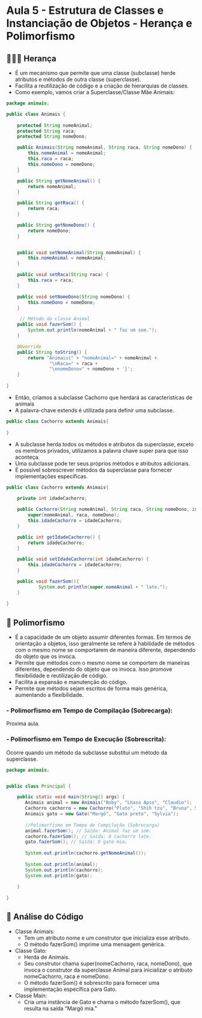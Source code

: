 # Aula 5 - Estrutura de Classes e Instanciação de Objetos - Herança e Polimorfismo

## 👨‍👩‍👧 Herança

- É um mecanismo que permite que uma classe (subclasse) herde atributos e métodos de outra classe (superclasse).
- Facilita a reutilização de código e a criação de hierarquias de classes.
- Como exemplo, vamos criar a Superclasse/Classe Mãe Animais:

``` Java
package animais;

public class Animais {
    
    protected String nomeAnimal;
    protected String raca;
    protected String nomeDono;

    public Animais(String nomeAnimal, String raca, String nomeDono) {
        this.nomeAnimal = nomeAnimal;
        this.raca = raca;
        this.nomeDono = nomeDono;
    }

    public String getNomeAnimal() {
        return nomeAnimal;
    }

    public String getRaca() {
        return raca;
    }

    public String getNomeDono() {
        return nomeDono;
    }


    public void setNomeAnimal(String nomeAnimal) {
        this.nomeAnimal = nomeAnimal;
    }

    public void setRaca(String raca) {
        this.raca = raca;
    }

    public void setNomeDono(String nomeDono) {
        this.nomeDono = nomeDono;
    }

     // Método da classe Animal
    public void fazerSom() {
        System.out.println(nomeAnimal + " faz um som.");
    }

    @Override
    public String toString() {
        return "Animais{" + "nomeAnimal=" + nomeAnimal +
                "\nRaca=" + raca +
                "\nnomeDono=" + nomeDono + '}';
    }
    
}

```
- Então, criamos a subclasse Cachorro que herdará as caracteristicas de animais
- A palavra-chave extends é utilizada para definir uma subclasse.

``` Java
public class Cachorro extends Animais{
      
}
```

- A subclasse herda todos os métodos e atributos da superclasse, exceto os membros privados, utilizamos a palavra chave super para que isso aconteça.
- Uma subclasse pode ter seus próprios métodos e atributos adicionais.
- É possível sobrescrever métodos da superclasse para fornecer implementações específicas.

``` Java
public class Cachorro extends Animais{
    
    private int idadeCachorro;

    public Cachorro(String nomeAnimal, String raca, String nomeDono, int idadeCachorro) {
        super(nomeAnimal, raca, nomeDono);
        this.idadeCachorro = idadeCachorro;
    }

    public int getIdadeCachorro() {
        return idadeCachorro;
    }

    public void setIdadeCachorro(int idadeCachorro) {
        this.idadeCachorro = idadeCachorro;
    }

    public void fazerSom(){
            System.out.println(super.nomeAnimal + " late.");
    }
  
}
```

## 👥 Polimorfismo 

- É a capacidade de um objeto assumir diferentes formas. Em termos de orientação a objetos, isso geralmente se refere à habilidade de métodos com o mesmo nome se comportarem de maneira diferente, dependendo do objeto que os invoca.
- Permite que métodos com o mesmo nome se comportem de maneiras diferentes, dependendo do objeto que os invoca. Isso promove flexibilidade e reutilização de código.
- Facilita a expansão e manutenção do código.
- Permite que métodos sejam escritos de forma mais genérica, aumentando a flexibilidade.

### - Polimorfismo em Tempo de Compilação (Sobrecarga):

Proxima aula.

### - Polimorfismo em Tempo de Execução (Sobrescrita):

Ocorre quando um método da subclasse substitui um método da superclasse.

```Java
package animais;


public class Principal {

    public static void main(String[] args) {
       Animais animal = new Animais("Boby", "Lhasa Apso", "Claudio");
       Cachorro cachorro = new Cachorro("Pluto", "Shih tzu", "Bruna", 5);
       Animais gato = new Gato("Margô", "Gato preto", "Sylvia");
       
       //Polimorfismo em Tempo de Compilação (Sobrecarga)
       animal.fazerSom(); // Saída: Animal faz um som.
       cachorro.fazerSom(); // Saída: O cachorro late.
       gato.fazerSom(); // Saída: O gato mia.
       
       System.out.println(cachorro.getNomeAnimal());
       
       System.out.println(animal);
       System.out.println(cachorro);
       System.out.println(gato);
           
    }
    
}

```

## 🧐 Análise do Código

- Classe Animais:
    - Tem um atributo nome e um construtor que inicializa esse atributo.
    - O método fazerSom() imprime uma mensagem genérica.
- Classe Gato:
    - Herda de Animais.
    - Seu construtor chama super(nomeCachorro, raca, nomeDono), que invoca o construtor da superclasse Animal para inicializar o atributo nomeCachorro, raca e nomeDono.
    - O método fazerSom() é sobrescrito para fornecer uma implementação específica para Gato.
- Classe Main:
    - Cria uma instância de Gato e chama o método fazerSom(), que resulta na saída "Margô mia."
